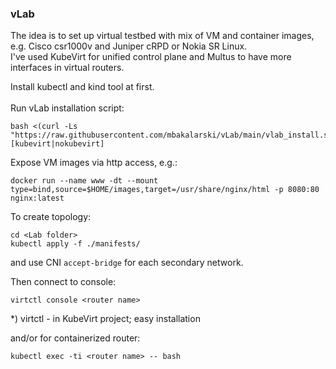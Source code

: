 ### vLab
The idea is to set up virtual testbed with mix of VM and container images,<br>
e.g. Cisco csr1000v and Juniper cRPD or Nokia SR Linux.<br>
I've used KubeVirt for unified control plane and Multus to have more interfaces in virtual routers.<br>

Install kubectl and kind tool at first.<br><br>
Run vLab installation script:
```
bash <(curl -Ls "https://raw.githubusercontent.com/mbakalarski/vLab/main/vlab_install.sh") [kubevirt|nokubevirt]
```
Expose VM images via http access, e.g.:
```
docker run --name www -dt --mount type=bind,source=$HOME/images,target=/usr/share/nginx/html -p 8080:80 nginx:latest
```


To create topology:
```
cd <Lab folder>
kubectl apply -f ./manifests/
```

and use CNI ```accept-bridge``` for each secondary network.


Then connect to console:
```
virtctl console <router name>
```
*) virtctl - in KubeVirt project; easy installation

and/or for containerized router:
```
kubectl exec -ti <router name> -- bash
```
